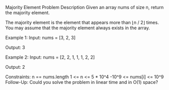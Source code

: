 Majority Element
Problem Description
Given an array nums of size n, return the majority element.

The majority element is the element that appears more than ⌊n / 2⌋ times. You may assume that the majority element always exists in the array.

Example 1:
Input:
nums = [3, 2, 3]

Output:
3

Example 2:
Input:
nums = [2, 2, 1, 1, 1, 2, 2]

Output:
2

Constraints:
n == nums.length
1 <= n <= 5 \* 10^4
-10^9 <= nums[i] <= 10^9
Follow-Up:
Could you solve the problem in linear time and in O(1) space?
